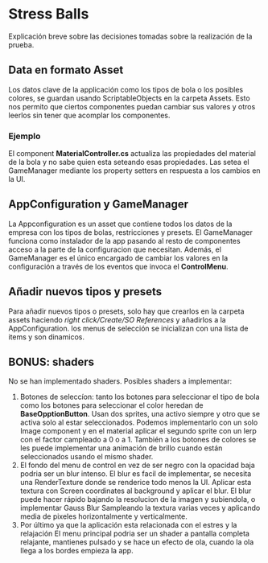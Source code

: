 # Stress Balls 

Explicación breve sobre las decisiones tomadas sobre la realización de la prueba.


## Data en formato Asset

Los datos clave de la applicación como los tipos de bola o los posibles colores, se guardan usando ScriptableObjects en la carpeta Assets. Esto nos permito que ciertos componentes puedan cambiar sus valores y otros leerlos sin tener que acomplar los componentes.
### Ejemplo
El component **MaterialController.cs** actualiza las propiedades del material de la bola y no sabe quien esta seteando esas propiedades. Las setea el GameManager mediante los property setters en respuesta a los cambios en la UI.

## AppConfiguration y GameManager

La Appconfiguration es un asset que contiene todos los datos de la empresa con los tipos de bolas, restricciones y presets. El GameManager funciona como instalador de la app pasando al resto de componentes acceso a la parte de la configuracion que necesitan. Además, el GameManager es el único encargado de cambiar los valores en la configuración a través de los eventos que invoca el **ControlMenu**.

## Añadir nuevos tipos y presets

Para añadir nuevos tipos o presets, solo hay que crearlos en la carpeta assets haciendo 
*right click/Create/SO References* y añadirlos a la AppConfiguration. los menus de selección se inicializan con una lista de items y son dinamicos.

## BONUS: shaders

No se han implementado shaders. Posibles shaders a implementar:
1. Botones de seleccíon: tanto los botones para seleccionar el tipo de bola como los botones para seleccionar el color heredan de **BaseOpptionButton**. Usan dos sprites, una activo siempre y otro que se activa solo al estar seleccionados. Podemos implementarlo con un solo Image component y en el material aplicar el segundo sprite con un lerp con el factor campleado a 0 o a 1. También a los botones de colores se les puede implementar una animación de brillo cuando están seleccionados usando el mismo shader.
2. El fondo del menu de control en vez de ser negro con la opacidad baja podria ser un blur intenso. El blur es facil de implementar, se necesita una RenderTexture donde se renderice todo menos la UI. Aplicar esta textura con Screen coordinates al background y aplicar el blur. El blur puede hacer rápido bajando la resolucion de la imagen y subiendola, o implementar Gauss Blur Sampleando la textura varias veces y aplicando media de pixeles horizontalmente y verticalmente.
3. Por último ya que la aplicación esta relacionada con el estres y la relajación El menu principal podria ser un shader a pantalla completa relajante, mantienes pulsado y se hace un efecto de ola, cuando la ola llega a los bordes empieza la app.
